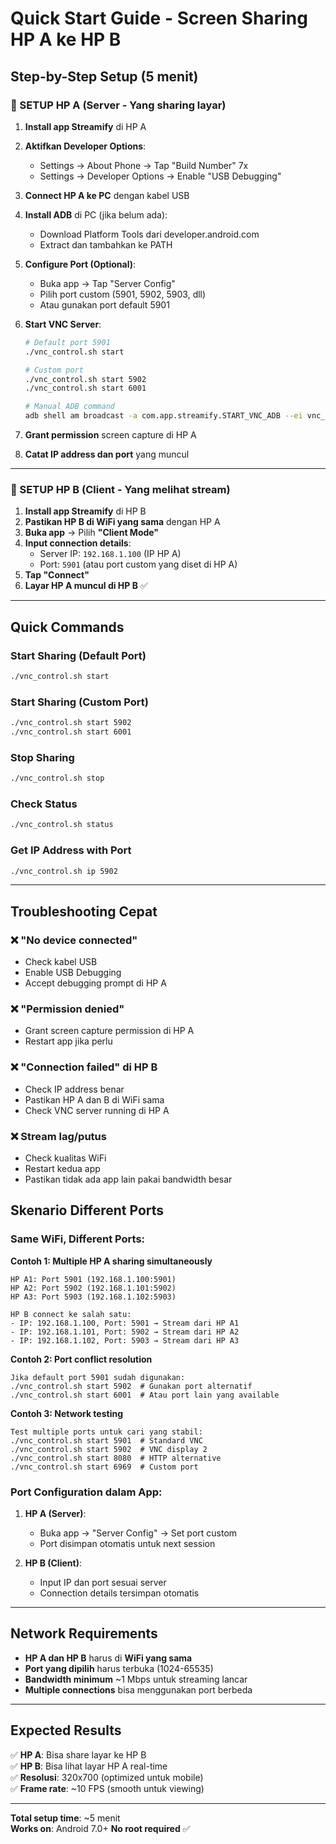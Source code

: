 # Quick Start Guide - Screen Sharing HP A ke HP B

## Step-by-Step Setup (5 menit)

### 📱 SETUP HP A (Server - Yang sharing layar)

1. **Install app Streamify** di HP A
2. **Aktifkan Developer Options**:
   - Settings → About Phone → Tap "Build Number" 7x
   - Settings → Developer Options → Enable "USB Debugging"

3. **Connect HP A ke PC** dengan kabel USB
4. **Install ADB** di PC (jika belum ada):
   - Download Platform Tools dari developer.android.com
   - Extract dan tambahkan ke PATH

5. **Configure Port (Optional)**:
   - Buka app → Tap "Server Config" 
   - Pilih port custom (5901, 5902, 5903, dll)
   - Atau gunakan port default 5901

6. **Start VNC Server**:
   ```bash
   # Default port 5901
   ./vnc_control.sh start
   
   # Custom port
   ./vnc_control.sh start 5902
   ./vnc_control.sh start 6001
   
   # Manual ADB command
   adb shell am broadcast -a com.app.streamify.START_VNC_ADB --ei vnc_port 5902
   ```

7. **Grant permission** screen capture di HP A
8. **Catat IP address dan port** yang muncul

---

### 📱 SETUP HP B (Client - Yang melihat stream)

1. **Install app Streamify** di HP B
2. **Pastikan HP B di WiFi yang sama** dengan HP A
3. **Buka app** → Pilih **"Client Mode"**
4. **Input connection details**:
   - Server IP: `192.168.1.100` (IP HP A)
   - Port: `5901` (atau port custom yang diset di HP A)
5. **Tap "Connect"**
6. **Layar HP A muncul di HP B** ✅

---

## Quick Commands

### Start Sharing (Default Port)
```bash
./vnc_control.sh start
```

### Start Sharing (Custom Port)
```bash
./vnc_control.sh start 5902
./vnc_control.sh start 6001
```

### Stop Sharing  
```bash
./vnc_control.sh stop
```

### Check Status
```bash
./vnc_control.sh status
```

### Get IP Address with Port
```bash
./vnc_control.sh ip 5902
```

---

## Troubleshooting Cepat

### ❌ "No device connected"
- Check kabel USB
- Enable USB Debugging
- Accept debugging prompt di HP A

### ❌ "Permission denied" 
- Grant screen capture permission di HP A
- Restart app jika perlu

### ❌ "Connection failed" di HP B
- Check IP address benar
- Pastikan HP A dan B di WiFi sama
- Check VNC server running di HP A

### ❌ Stream lag/putus
- Check kualitas WiFi
- Restart kedua app
- Pastikan tidak ada app lain pakai bandwidth besar

## Skenario Different Ports

### **Same WiFi, Different Ports:**

**Contoh 1: Multiple HP A sharing simultaneously**
```
HP A1: Port 5901 (192.168.1.100:5901)
HP A2: Port 5902 (192.168.1.101:5902) 
HP A3: Port 5903 (192.168.1.102:5903)

HP B connect ke salah satu:
- IP: 192.168.1.100, Port: 5901 → Stream dari HP A1
- IP: 192.168.1.101, Port: 5902 → Stream dari HP A2
- IP: 192.168.1.102, Port: 5903 → Stream dari HP A3
```

**Contoh 2: Port conflict resolution**
```
Jika default port 5901 sudah digunakan:
./vnc_control.sh start 5902  # Gunakan port alternatif
./vnc_control.sh start 6001  # Atau port lain yang available
```

**Contoh 3: Network testing**
```
Test multiple ports untuk cari yang stabil:
./vnc_control.sh start 5901  # Standard VNC
./vnc_control.sh start 5902  # VNC display 2
./vnc_control.sh start 8080  # HTTP alternative
./vnc_control.sh start 6969  # Custom port
```

### **Port Configuration dalam App:**

1. **HP A (Server)**: 
   - Buka app → "Server Config" → Set port custom
   - Port disimpan otomatis untuk next session

2. **HP B (Client)**:
   - Input IP dan port sesuai server
   - Connection details tersimpan otomatis

---

## Network Requirements

- **HP A dan HP B** harus di **WiFi yang sama**
- **Port yang dipilih** harus terbuka (1024-65535)
- **Bandwidth minimum** ~1 Mbps untuk streaming lancar
- **Multiple connections** bisa menggunakan port berbeda

---

## Expected Results

✅ **HP A**: Bisa share layar ke HP B  
✅ **HP B**: Bisa lihat layar HP A real-time  
✅ **Resolusi**: 320x700 (optimized untuk mobile)  
✅ **Frame rate**: ~10 FPS (smooth untuk viewing)  

---

**Total setup time**: ~5 menit  
**Works on**: Android 7.0+ 
**No root required** ✅
